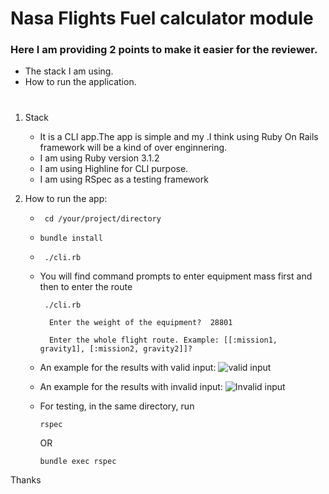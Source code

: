 # Nasa Flights Fuel calculator module


### Here I am providing 2 points to make it easier for the reviewer.
  - The stack I am using.
  - How to run the application.

  #
  1. Stack
      * It is a CLI app.The app is simple and my .I think using Ruby On Rails framework
        will be a kind of over enginnering.
      * I am using Ruby version 3.1.2
      * I am using Highline for CLI purpose.
      * I am using RSpec as a testing framework

  2. How to run the app:

      *  ```
          cd /your/project/directory
         ```
      * 
        ```
        bundle install
        ```
      *  
         ```
          ./cli.rb
         ```
      *  You will find command prompts to enter equipment mass first and then to enter the route
         ```
          ./cli.rb
         ```

         ```
           Enter the weight of the equipment?  28801

         ```

         ```
           Enter the whole flight route. Example: [[:mission1, gravity1], [:mission2, gravity2]]?  

         ```
      * An example for the results with valid input:
        ![valid input](/snapshots/valid_input.png)

      * An example for the results with invalid input:
        ![Invalid input](/snapshots/bad_input_example.png)

      * For testing, in the same directory, run

         ```
         rspec
         ```
         OR

         ```
         bundle exec rspec
         ```
  Thanks
     

